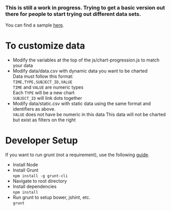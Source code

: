 ### This is still a work in progress. Trying to get a basic version out there for people to start trying out different data sets.
You can find a sample [here](http://charityahilton.com/sample/d3-stacked-scatterplot/).

# To customize data
* Modify the variables at the top of the js/chart-progression.js to match your data
* Modify data/data.csv with dynamic data you want to be charted<br/>
Data must follow this format: <br/>
`TIME,TYPE,SUBJECT_ID,VALUE`<br/>
`TIME` and `VALUE` are numeric types<br/>
Each `TYPE` will be a new chart<br/>
`SUBJECT_ID` will link dots together
* Modify data/static.csv with static data using the same format and identifiers as above.<br/>
`VALUE` does not have be numeric in this data
This data will not be charted but exist as filters on the right

# Developer Setup
If you want to run grunt (not a requirement), use the following [guide](http://gruntjs.com/getting-started).

* Install Node
* Install Grunt <br/>
`npm install -g grunt-cli`
* Navigate to root directory
* Install dependencies<br/>
`npm install`
* Run grunt to setup bower, jshint, etc.<br/>
`grunt`